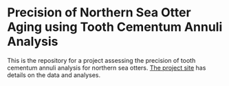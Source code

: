 # **Precision of Northern Sea Otter Aging using Tooth Cementum Annuli Analysis**

This is the repository for a project assessing the precision of tooth cementum annuli analysis for northern sea otters. [The project site](https://fgerraty.github.io/SEOT_Teeth_Aging/) has details on the data and analyses.
